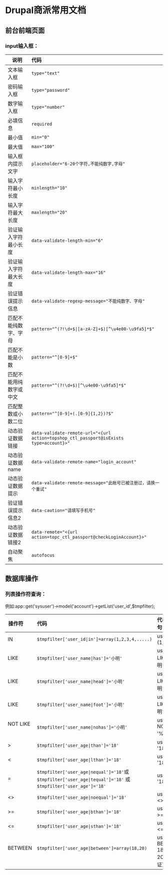 # Drupal商派常用文档

## 前台前端页面

### input输入框：

| 说明        | 代码          |
| ------------- |:-------------|
| 文本输入框              | ```type="text"```     |
| 密码输入框              | ```type="password"```      |
| 数字输入框 	          | ```type="number"```      |
| 必填信息                | ```required```      |
| 最小值                  | ```min="0"```      |
| 最大值                  | ```max="100"```      |
| 输入框内提示文字        | ```placeholder="6-20个字符,不能纯数字,字母"```     |
| 输入字符最小长度        | ```minlength="10"```      |
| 输入字符最大长度        | ```maxlength="20"```      |
| 验证输入字符最小长度    | ```data-validate-length-min="6"```      |
| 验证输入字符最大长度    | ```data-validate-length-max="16"```      |
| 验证错误提示信息        | ```data-validate-regexp-message="不能纯数字、字母"```     |
| 匹配不能纯数字、字母    | ```pattern="^(?!\d+$\|[a-zA-Z]+$)[^\u4e00-\u9fa5]*$"```      |
| 匹配不能是小数          | ```pattern="^[0-9]+$"```      |
| 匹配不能用纯数字或中文  | ```pattern="^(?!\d+$)[^\u4e00-\u9fa5]*$"```      |
| 匹配整数或小数二位      | ```pattern="^[0-9]+(.[0-9]{1,2})?$"```      |
| 动态验证数据链接        | ```data-validate-remote-url="<{url action=topshop_ctl_passport@isExists type=account}>"```      |
| 动态验证数据name        | ```data-validate-remote-name="login_account"```      |
| 动态验证数据提示        | ```data-validate-remote-message="此帐号已被注册过，请换一个重试"```      |
| 验证错误提示信息2       | ```data-caution="请填写手机号"```      |
| 动态验证数据链接2       | ```data-remote="<{url action=topc_ctl_passport@checkLoginAccount}>"```      |
| 自动聚焦                | ```autofocus```      |

## 数据库操作

### 列表操作符查询：
例如:app::get('sysuser')->model('account')->getList('user_id',$tmpfilter);

| 操作符        | 代码          | 代表SQL语句   |
| ------------- |:-------------|:-------------|
| IN              | ```$tmpfilter['user_id\|in']=array(1,2,3,4,.....)```     | user_id IN (1,2,3,4,...)      |
| LIKE            | ```$tmpfilter['user_name\|has']='小明'```                | user_name LIKE '%小明%'        |
| LIKE            | ```$tmpfilter['user_name\|head']='小明'```               | user_name LIKE '小明%'         |
| LIKE            | ```$tmpfilter['user_name\|foot']='小明'```               | user_name LIKE '%小明'         |
| NOT LIKE        | ```$tmpfilter['user_name\|nohas']='小明'```              | user_name NOT LIKE '%小明%'    |
| >               | ```$tmpfilter['user_age\|than']='18'```                 | user_age > '18'    |
| <               | ```$tmpfilter['user_age\|lthan']='18'```                | user_age < '18'    |
| =               | ```$tmpfilter['user_age\|nequal']='18'```或```$tmpfilter['user_age\|tequal']='18'``` 或```$tmpfilter['user_age']='18'```  | user_age = '18'    |
| <>              | ```$tmpfilter['user_age\|noequal']='18'```              | user_age <> '18'   |
| >=              | ```$tmpfilter['user_age\|bthan']='18'```                | user_age >= '18'   |
| <=              | ```$tmpfilter['user_age\|sthan']='18'```                | user_age <= '18'   |
| BETWEEN         | ```$tmpfilter['user_age\|between']=array(18,20)```       | user_age BETWEEN 18 AND 20 (未验证)  |

